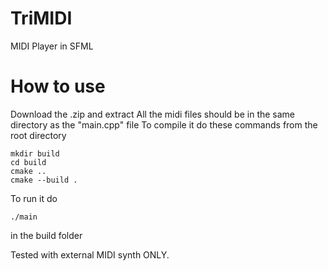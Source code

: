 # TriMIDI
MIDI Player in SFML

# How to use
Download the .zip and extract
All the midi files should be in the same directory as the "main.cpp" file
To compile it do these commands from the root directory
```
mkdir build
cd build
cmake ..
cmake --build .
```
To run it do
```
./main
```
in the build folder

Tested with external MIDI synth ONLY.
